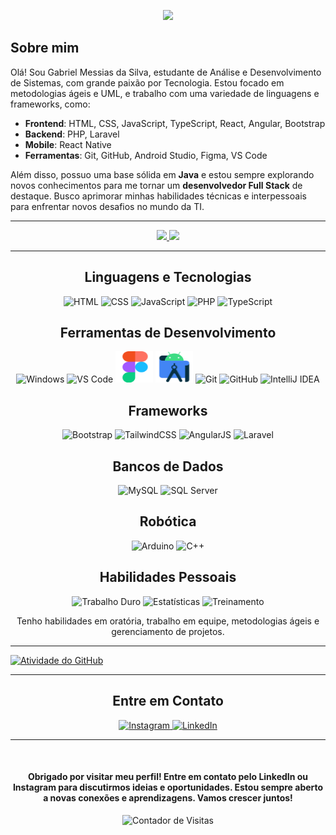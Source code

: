 

<!-- Saudação com animação -->
<p align="center">
  <img src="https://readme-typing-svg.herokuapp.com/?lines=Seja+bem-vindo+ao+meu+perfil!;Desenvolvedor+em+formação+🚀&center=true&width=380&height=45">
</p>

<!-- Sobre mim -->
## Sobre mim

Olá! Sou Gabriel Messias da Silva, estudante de Análise e Desenvolvimento de Sistemas, com grande paixão por Tecnologia. Estou focado em metodologias ágeis e UML, e trabalho com uma variedade de linguagens e frameworks, como:

- **Frontend**: HTML, CSS, JavaScript, TypeScript, React, Angular, Bootstrap
- **Backend**: PHP, Laravel
- **Mobile**: React Native
- **Ferramentas**: Git, GitHub, Android Studio, Figma, VS Code

Além disso, possuo uma base sólida em **Java** e estou sempre explorando novos conhecimentos para me tornar um **desenvolvedor Full Stack** de destaque. Busco aprimorar minhas habilidades técnicas e interpessoais para enfrentar novos desafios no mundo da TI.

---

<!-- Estatísticas do GitHub -->
<div align="center">
  <a href="https://github.com/GABRIELMESSIASDASILVA">
    <img height="180em" src="https://github-readme-stats.vercel.app/api?username=GABRIELMESSIASDASILVA&show_icons=true&theme=dark&include_all_commits=true&count_private=true"/>
    <img height="180em" src="https://github-readme-stats.vercel.app/api/top-langs/?username=GABRIELMESSIASDASILVA&layout=compact&langs_count=7&theme=dark"/>
  </a>
</div>

---

<!-- Tecnologias -->
<h2 align="center">Linguagens e Tecnologias</h2>
<p align="center">
  <img src="https://img.icons8.com/color/48/000000/html-5.png" alt="HTML"/> 
  <img src="https://img.icons8.com/color/48/000000/css3.png" alt="CSS"/>
  <img src="https://img.icons8.com/color/48/000000/javascript.png" alt="JavaScript"/>
  <img src="https://img.icons8.com/color/48/000000/php.png" alt="PHP"/> 
  <img src="https://img.icons8.com/color/48/000000/typescript.png" alt="TypeScript"/>

</p>

<!-- Ferramentas -->
<h2 align="center">Ferramentas de Desenvolvimento</h2>
<p align="center">
  <img src="https://img.icons8.com/color/48/000000/windows-10.png" alt="Windows"/>
  <img src="https://img.icons8.com/color/48/000000/visual-studio-code-2019.png" alt="VS Code"/>
  <img src="https://raw.githubusercontent.com/devicons/devicon/master/icons/figma/figma-original.svg" alt="Figma" height="50" width="60">
  <img src="https://raw.githubusercontent.com/devicons/devicon/master/icons/androidstudio/androidstudio-original.svg" alt="Android Studio" height="50" width="60">
  <img src="https://img.icons8.com/color/48/000000/git.png" alt="Git"/>
  <img src="https://img.icons8.com/color/48/000000/github.png" alt="GitHub"/>
  <img src="https://img.icons8.com/color/48/000000/intellij-idea.png" alt="IntelliJ IDEA"/>
</p>

<!-- Frameworks -->
<h2 align="center">Frameworks</h2>
<p align="center">
  <img src="https://img.icons8.com/color/48/000000/bootstrap.png" alt="Bootstrap"/>
  <img src="https://img.icons8.com/color/48/000000/tailwindcss.png" alt="TailwindCSS"/>
  <img src="https://img.icons8.com/nolan/64/angularjs.png" alt="AngularJS"/>
  <img src="https://img.icons8.com/arcade/64/laravel.png" alt="Laravel"/>
</p>

<!-- Bancos de dados -->
<h2 align="center">Bancos de Dados</h2>
<p align="center">
  <img src="https://img.icons8.com/color/48/000000/sql" alt="MySQL"/>
  <img src="https://img.icons8.com/color/48/000000/firebase" alt="SQL Server"/>
</p>

<!-- Robótica -->
<h2 align="center">Robótica</h2>
<p align="center">
  <img src="https://img.icons8.com/color/48/000000/arduino.png" alt="Arduino"/>
  <img src="https://img.icons8.com/color/48/null/c-plus-plus-logo.png" alt="C++"/>
</p>

<!-- Habilidades pessoais -->
<h2 align="center">Habilidades Pessoais</h2>
<p align="center">
  <img src="https://img.icons8.com/fluency/40/null/hard-working.png" alt="Trabalho Duro"/>
  <img src="https://img.icons8.com/office/40/null/statistics.png" alt="Estatísticas"/>
  <img src="https://img.icons8.com/color/40/null/training.png" alt="Treinamento"/>
</p>
<p align="center">Tenho habilidades em oratória, trabalho em equipe, metodologias ágeis e gerenciamento de projetos.</p>

---

<!-- Gráfico de atividades -->
[![Atividade do GitHub](https://github-readme-activity-graph.vercel.app/graph?username=GabrielMessiasdaSilva&bg_color=070d12&color=fffaff&line=1c735d&point=10c6f4&area=true&hide_border=true)](https://github.com/ashutosh00710/github-readme-activity-graph)

---

<!-- Contato -->
<h2 align="center">Entre em Contato</h2>
<p align="center">
  <a href="https://instagram.com/gabrielmessias816" target="_blank">
    <img src="https://img.shields.io/badge/-Instagram-%23E4405F?style=for-the-badge&logo=instagram&logoColor=white" alt="Instagram" target="_blank">
  </a>
  <a href="https://www.linkedin.com/in/Gabriel-Messias-b38207253" target="_blank">
    <img src="https://img.shields.io/badge/-LinkedIn-%230077B5?style=for-the-badge&logo=linkedin&logoColor=white" alt="LinkedIn" target="_blank">
  </a>
</p>

---

<div align="center">
    <br>
    <h4 align="center">Obrigado por visitar meu perfil! Entre em contato pelo LinkedIn ou Instagram para discutirmos ideias e oportunidades. Estou sempre aberto a novas conexões e aprendizagens. Vamos crescer juntos!</h4>
    <img src="https://profile-counter.glitch.me/{GabrielMessiasdaSilva}/count.svg" alt="Contador de Visitas"/>
    <br>
</div>

